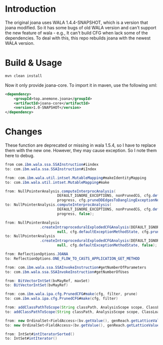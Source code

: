 # Introduction
The original joana uses WALA 1.4.4-SNAPSHOT, which is a version that joana modified.
So it has some bugs of old WALA version and can't support the new feature of wala - e.g., It can't build CFG when lack some of the dependencies.
To deal with this, this repo rebuilds joana with the newest WALA version.

# Build & Usage
```java
mvn clean install
```

Now it only provide joana-core. To import it in maven, use the following xml:
```xml
<dependency>
    <groupId>top.anemone.joana</groupId>
    <artifactId>joana-core</artifactId>
    <version>1.0-SNAPSHOT</version>
</dependency>
```

# Changes
These function are deprecated or missing in wala 1.5.4, so I have to replace them with the new one.
However, they may cause exception. So I note them here to debug.
```java
from com.ibm.wala.ssa.SSAInstruction#iindex
to: com.ibm.wala.ssa.SSAInstruction#iIndex

from: com.ibm.wala.util.intset.MutableMapping#makeIdentityMapping
to: com.ibm.wala.util.intset.MutableMapping#make

from: NullPointerAnalysis.computeInterprocAnalysis(
						DEFAULT_IGNORE_EXCEPTIONS, nonPrunedCG,	cfg.defaultExceptionMethodState,
						progress, cfg.pruneDDEdgesToDanglingExceptionNodes, false);
to: NullPointerAnalysis.computeInterprocAnalysis(
                        DEFAULT_IGNORE_EXCEPTIONS, nonPrunedCG, cfg.defaultExceptionMethodState,
                        progress, false);

from: NullPointerAnalysis
                .createIntraproceduralExplodedCFGAnalysis(DEFAULT_IGNORE_EXCEPTIONS, n.getIR(),
                        null, cfg.defaultExceptionMethodState, cfg.pruneDDEdgesToDanglingExceptionNodes, false);
to: NullPointerAnalysis
                .createIntraproceduralExplodedCFGAnalysis(DEFAULT_IGNORE_EXCEPTIONS, n.getIR(),
                        null, cfg.defaultExceptionMethodState, false);

from: ReflectionOptions.JOANA
to: ReflectionOptions.ONE_FLOW_TO_CASTS_APPLICATION_GET_METHOD

from: com.ibm.wala.ssa.SSAInvokeInstruction#getNumberOfParameters
to: com.ibm.wala.ssa.SSAInvokeInstruction#getNumberOfUses

from: BitVectorIntSet(bvMayRef, maxSet)
to: BitVectorIntSet(bvMayRef)

from: com.ibm.wala.ipa.cfg.PrunedCFG#make(cfg, filter, prune)
to: com.ibm.wala.ipa.cfg.PrunedCFG#make(cfg, filter)

from: addClassPathToScope(String classPath, AnalysisScope scope, ClassLoaderReference loader, boolean addEntriesFromMANIFEST)
to: addClassPathToScope(String classPath, AnalysisScope scope, ClassLoaderReference loader)

from: new OrdinalSet<FieldAccess>(bv.getValue(), genReach.getLatticeValues()).iteratorOrdinalSorted()
to: new OrdinalSet<FieldAccess>(bv.getValue(), genReach.getLatticeValues()).iterator()

from: IntSet#intIteratorSorted() 
to: IntSet#intIterator()

```